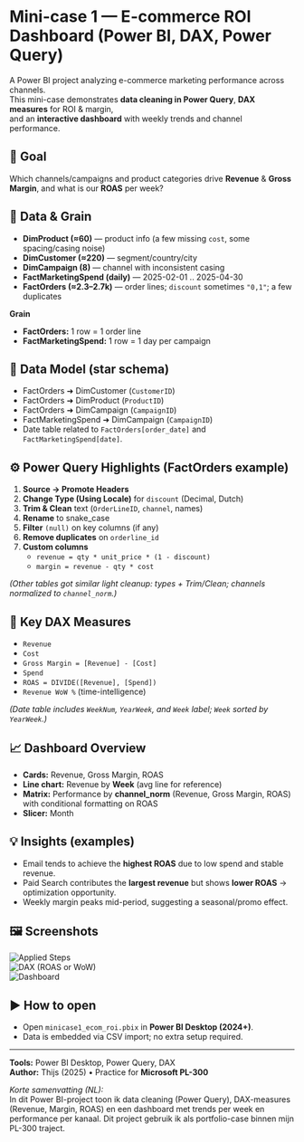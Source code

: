 # Mini-case 1 — E-commerce ROI Dashboard (Power BI, DAX, Power Query)

A Power BI project analyzing e-commerce marketing performance across channels.  
This mini-case demonstrates **data cleaning in Power Query**, **DAX measures** for ROI & margin,  
and an **interactive dashboard** with weekly trends and channel performance.

## 🧭 Goal
Which channels/campaigns and product categories drive **Revenue** & **Gross Margin**, and what is our **ROAS** per week?

## 🧩 Data & Grain
- **DimProduct (≈60)** — product info (a few missing `cost`, some spacing/casing noise)  
- **DimCustomer (≈220)** — segment/country/city  
- **DimCampaign (8)** — channel with inconsistent casing  
- **FactMarketingSpend (daily)** — 2025-02-01 .. 2025-04-30  
- **FactOrders (≈2.3–2.7k)** — order lines; `discount` sometimes `"0,1"`; a few duplicates  

**Grain**
- **FactOrders:** 1 row = 1 order line  
- **FactMarketingSpend:** 1 row = 1 day per campaign

## 📐 Data Model (star schema)
- FactOrders ➜ DimCustomer (`CustomerID`)  
- FactOrders ➜ DimProduct (`ProductID`)  
- FactOrders ➜ DimCampaign (`CampaignID`)  
- FactMarketingSpend ➜ DimCampaign (`CampaignID`)  
- Date table related to `FactOrders[order_date]` and `FactMarketingSpend[date]`.

## ⚙️ Power Query Highlights (FactOrders example)
1) **Source → Promote Headers**  
2) **Change Type (Using Locale)** for `discount` (Decimal, Dutch)  
3) **Trim & Clean** text (`OrderLineID`, `channel`, names)  
4) **Rename** to snake_case  
5) **Filter** `(null)` on key columns (if any)  
6) **Remove duplicates** on `orderline_id`  
7) **Custom columns**  
   - `revenue = qty * unit_price * (1 - discount)`  
   - `margin = revenue - qty * cost`

*(Other tables got similar light cleanup: types + Trim/Clean; channels normalized to `channel_norm`.)*

## 🧮 Key DAX Measures
- `Revenue`  
- `Cost`  
- `Gross Margin = [Revenue] - [Cost]`  
- `Spend`  
- `ROAS = DIVIDE([Revenue], [Spend])`  
- `Revenue WoW %` (time-intelligence)

*(Date table includes `WeekNum`, `YearWeek`, and `Week` label; `Week` sorted by `YearWeek`.)*

## 📈 Dashboard Overview
- **Cards:** Revenue, Gross Margin, ROAS  
- **Line chart:** Revenue by **Week** (avg line for reference)  
- **Matrix:** Performance by **channel_norm** (Revenue, Gross Margin, ROAS) with conditional formatting on ROAS  
- **Slicer:** Month

## 💡 Insights (examples)
- Email tends to achieve the **highest ROAS** due to low spend and stable revenue.  
- Paid Search contributes the **largest revenue** but shows **lower ROAS** → optimization opportunity.  
- Weekly margin peaks mid-period, suggesting a seasonal/promo effect.

## 🖼️ Screenshots
![Applied Steps](images/01_powerquery_applied_steps.png)  
![DAX (ROAS or WoW)](images/02_dax_roas_formula.png)  
![Dashboard](images/03_dashboard_overview.png)

## ▶️ How to open
- Open `minicase1_ecom_roi.pbix` in **Power BI Desktop (2024+)**.  
- Data is embedded via CSV import; no extra setup required.

---

**Tools:** Power BI Desktop, Power Query, DAX  
**Author:** Thijs (2025) • Practice for **Microsoft PL-300**

*Korte samenvatting (NL):*  
In dit Power BI-project toon ik data cleaning (Power Query), DAX-measures (Revenue, Margin, ROAS) en een dashboard met trends per week en performance per kanaal. Dit project gebruik ik als portfolio-case binnen mijn PL-300 traject.
